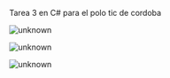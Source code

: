 Tarea 3 en C# para el polo tic de cordoba

![unknown](https://user-images.githubusercontent.com/77559010/169206565-cd20ccd9-1aa2-4ccd-8a30-ba23c2a15e62.png)

![unknown](https://user-images.githubusercontent.com/77559010/169206693-28a351bf-1570-47e6-9aa9-abcfd8e86742.png)

![unknown](https://user-images.githubusercontent.com/77559010/169206825-7e45d7b8-bbc8-4f89-880a-aaa313783ff4.png)
